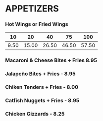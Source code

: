 # APPETIZERS

### Hot Wings or Fried Wings

|   10  |   20  |   40  |   75  |  100  |
| ----- | ----- | ----- | ----- | ----- |
| 9.50  | 15.00 | 26.50 | 46.50 | 57.50 |

### Macaroni & Cheese Bites + Fries 8.95
### Jalapeño Bites + Fries - 8.95
### Chiken Tenders + Fries - 8.00
### Catfish Nuggets + Fries - 8.95
### Chicken Gizzards - 8.25

<Disclaimer/>
<Available/>
